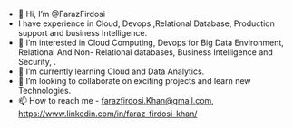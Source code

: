 - 👋 Hi, I’m @FarazFirdosi
- I have experience in Cloud, Devops ,Relational Database, Production support and business Intelligence.
- 👀 I’m interested in Cloud Computing, Devops for Big Data Environment, Relational And Non- Relational databases, Business Intelligence  and Security, .
- 🌱 I’m currently learning Cloud and Data Analytics.
- 💞️ I’m looking to collaborate on exciting projects and learn new Technologies. 
- 📫 How to reach me - farazfirdosi.Khan@gmail.com, https://www.linkedin.com/in/faraz-firdosi-khan/

<!---
FarazFirdosi/FarazFirdosi is a ✨ special ✨ repository because its `README.md` (this file) appears on your GitHub profile.
You can click the Preview link to take a look at your changes.
--->
